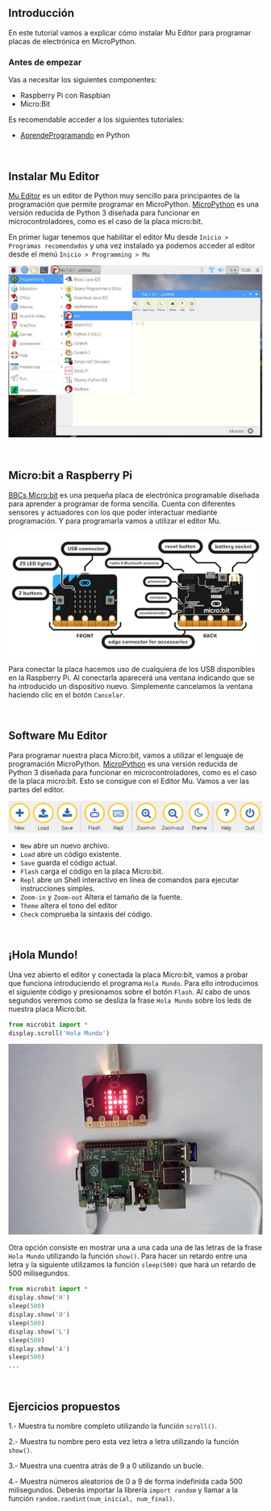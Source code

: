 ## Introducción

En este tutorial vamos a explicar cómo instalar Mu Editor para programar placas de electrónica en MicroPython.

### Antes de empezar

Vas a necesitar los siguientes componentes:

- Raspberry Pi con Raspbian
- Micro:Bit

Es recomendable acceder a los siguientes tutoriales:

- [AprendeProgramando](https://www.aprendeprogramando.es/cursos-online/python) en Python



<br />



## Instalar Mu Editor

[Mu Editor](https://codewith.mu/) es un editor de Python muy sencillo para principantes de la programación que permite programar en MicroPython. [MicroPython](http://micropython.org/) es una versión reducida de Python 3 diseñada para funcionar en microcontroladores, como es el caso de la placa micro:bit.

En primer lugar tenemos que habilitar el editor Mu desde `Inicio > Programas recomendados` y una vez instalado ya podemos acceder al editor desde el menú `Inicio > Programming > Mu`

![](img/mu.jpg "Instalar Mu Editor")



<br />



## Micro:bit a Raspberry Pi

[BBCs Micro:bit](https://microbit.org/es/) es una pequeña placa de electrónica programable diseñada para aprender a programar de forma sencilla. Cuenta con diferentes sensores y actuadores con los que poder interactuar mediante programación. Y para programarla vamos a utilizar el editor Mu. 

![](img/microbit.jpg "Micro:bit a Raspberry Pi")

Para conectar la placa hacemos uso de cualquiera de los USB disponibles en la Raspberry Pi. Al conectarla aparecerá una ventana indicando que se ha introducido un dispositivo nuevo. Simplemente cancelamos la ventana haciendo clic en el botón `Cancelar`.



<br />



## Software Mu Editor

Para programar nuestra placa Micro:bit, vamos a utilizar el lenguaje de programación MicroPython. [MicroPython](http://micropython.org/) es una versión reducida de Python 3 diseñada para funcionar en microcontroladores, como es el caso de la placa micro:bit. Esto se consigue con el Editor Mu. Vamos a ver las partes del editor.

![](img/botones.jpg "Software Mu Editor")

- `New` abre un nuevo archivo.
- `Load` abre un código existente.
- `Save` guarda el código actual.
- `Flash` carga el código en la placa Micro:bit.
- `Repl` abre un Shell interactivo en línea de comandos para ejecutar instrucciones simples.
- `Zoom-in` y `Zoom-out` Altera el tamaño de la fuente.
- `Theme` altera el tono del editor
- `Check` comprueba la sintaxis del código.



<br />



## ¡Hola Mundo!

Una vez abierto el editor y conectada la placa Micro:bit, vamos a probar que funciona introduciendo el programa `Hola Mundo`. Para ello introducimos el siguiente código y presionamos sobre el botón `Flash`. Al cabo de unos segundos veremos como se desliza la frase `Hola Mundo` sobre los leds de nuestra placa Micro:bit.

```python
from microbit import *
display.scroll('Hola Mundo')
```

![](img/hola-mundo.gif "¡Hola Mundo!")

Otra opción consiste en mostrar una a una cada una de las letras de la frase `Hola Mundo` utilizando la función `show()`. Para hacer un retardo entre una letra y la siguiente utilizamos la función `sleep(500)` que hará un retardo de 500 milisegundos.

```python
from microbit import *
display.show('H')
sleep(500)
display.show('O')
sleep(500)
display.show('L')
sleep(500)
display.show('A')
sleep(500)
...
```



<br />



## Ejercicios propuestos

1.- Muestra tu nombre completo utilizando la función `scroll()`.

2.- Muestra tu nombre pero esta vez letra a letra utilizando la función `show()`.

3.- Muestra una cuentra atrás de 9 a 0 utilizando un bucle.

4.- Muestra números aleatorios de 0 a 9 de forma indefinida cada 500 milisegundos. Deberás importar la librería `import random` y llamar a la función `random.randint(num_inicial, num_final)`.
